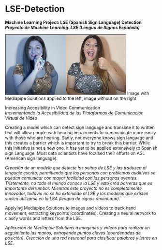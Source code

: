 # LSE-Detection
<strong>Machine Learning Project: LSE (Spanish Sign Language) Detection</strong><br>
<strong><em>Proyecto de Machine Learning: LSE (Lengua de Signos Española)</em></strong>

![LSE: A](LSE_sign_language_detector/src/notebooks/mod_collected_images/train/A/izqCaptura_pantalla_2022-03-3.png?raw=true "LSE: A") 
<a href="url"><img src="LSE_sign_language_detector/src/notebooks/collected_images/Cap_65577874.png" align="left" height="200" width="200" ></a>
Image with Mediapipe Solutions applied to the left, image without on the right

Increasing Accesibility in Video Communication<br>
<em>Incrementando la Accesibilidad de las Plataformas de Comunicación Virtual de Video</em>

Creating a model which can detect sign language and translate it to written text will allow people with hearing impairments to communicate more easily with those who are hearing. Sadly, not everyone knows sign language and this creates a barrier which is important to try to break this barrier. 
While this initiative is not a new one, it has yet to be applied extensively to Spanish sign Language. Most data scientists have focused their efforts on ASL (American sign language). 

<em>Creación de un modelo que detecte las señas de LSE y las traduzca al lenguaje escrito, permitiendo que las personas con problemas auditivos se puedan comunicar con mayor facilidad con las personas oyentes. Tristemente, no todo el mundo conoce la LSE y esto crea barreras que es importante derrumbar. Mientras este proyecto no es completamente innovador, todavía no se ha extendido al LSE y los modelos que existen suelen utilizarse en la LSA (lengua de signos americana).</em>

Applying Mediapipe Solutions to images and videos to track hand movement, extracting keypoints (coordinates). Creating a neural network to clasify words and letters from the LSE. 

<em>Aplicación de Mediapipe Solutions a imagenes y videos para realizar un seguimiento las manos, extrayendo puntos claves (coordenadas de posición). Creación de una red neuronal para clasificar palabras y letras en LSE. </em>

